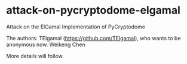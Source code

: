 # attack-on-pycryptodome-elgamal
Attack on the ElGamal Implementation of PyCryptodome

The authors:
     TElgamal (https://github.com/TElgamal), who wants to be anonymous now.
     Weikeng Chen
     
More details will follow.
